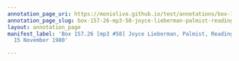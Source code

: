 ```yaml
---
annotation_page_uri: https://moniolivo.github.io/test/annotations/box-157-26-mp3-58-joyce-lieberman-palmist-reading-of-gloria-15-november-1980-canvas-1-teaching-writing-scholarship-intelligence-character-activism.json
annotation_page_slug: box-157-26-mp3-58-joyce-lieberman-palmist-reading-of-gloria-15-november-1980-canvas-1-teaching-writing-scholarship-intelligence-character-activism
layout: annotation_page
manifest_label: 'Box 157.26 [mp3 #58] Joyce Lieberman, Palmist, Reading of Gloria,
  15 November 1980'

---
```

